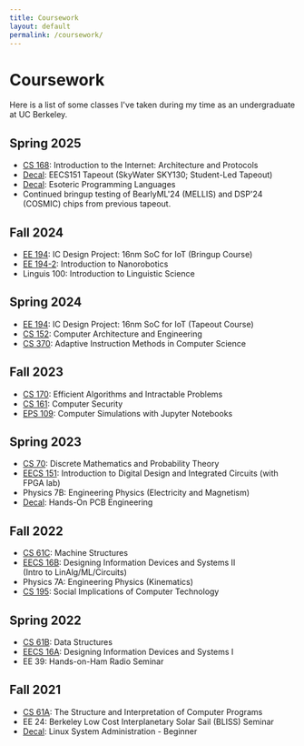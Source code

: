 ```yaml
---
title: Coursework
layout: default
permalink: /coursework/
---
```

# Coursework

Here is a list of some classes I've taken during my time as an undergraduate at UC Berkeley.

## Spring 2025
- [CS 168](https://sp25.cs168.io/): Introduction to the Internet: Architecture and Protocols
- [Decal](https://151tapeout.berkie.ee/): EECS151 Tapeout (SkyWater SKY130; Student-Led Tapeout)
- [Decal](https://docs.google.com/document/u/1/d/e/2PACX-1vT5PRppQ6Sr3DH8IOYj8q7VaZGSjdKfX6bKxnbVdo9UgthZ10orER8jqgsd6Xnw9GsUqlju_ZrKPpRE/pub): Esoteric Programming Languages
- Continued bringup testing of BearlyML'24 (MELLIS) and DSP'24 (COSMIC) chips from previous tapeout.

## Fall 2024
- [EE 194](https://www2.eecs.berkeley.edu/Courses/EE194/): IC Design Project: 16nm SoC for IoT (Bringup Course)
- [EE 194-2](https://www2.eecs.berkeley.edu/Courses/EE194/): Introduction to Nanorobotics
- Linguis 100: Introduction to Linguistic Science

## Spring 2024
- [EE 194](https://www2.eecs.berkeley.edu/Courses/EE194/): IC Design Project: 16nm SoC for IoT (Tapeout Course)
- [CS 152](https://inst.eecs.berkeley.edu/~cs152/sp24/): Computer Architecture and Engineering
- [CS 370](https://www2.eecs.berkeley.edu/Courses/CS370/): Adaptive Instruction Methods in Computer Science

## Fall 2023
- [CS 170](https://cs170.org/): Efficient Algorithms and Intractable Problems
- [CS 161](https://fa23.cs161.org/): Computer Security
- [EPS 109](http://militzer.berkeley.edu/EPS109/): Computer Simulations with Jupyter Notebooks

## Spring 2023
- [CS 70](https://www.eecs70.org/): Discrete Mathematics and Probability Theory
- [EECS 151](https://inst.eecs.berkeley.edu/~eecs151/sp23/): Introduction to Digital Design and Integrated Circuits (with FPGA lab)
- Physics 7B: Engineering Physics (Electricity and Magnetism)
- [Decal](https://ieee.berkeley.edu/hope/): Hands-On PCB Engineering

## Fall 2022
- [CS 61C](https://inst.eecs.berkeley.edu/~cs61c/fa22/): Machine Structures
- [EECS 16B](https://inst.eecs.berkeley.edu/~eecs16b/fa22/): Designing Information Devices and Systems II<br>(Intro to LinAlg/ML/Circuits)
- Physics 7A: Engineering Physics (Kinematics)
- [CS 195](https://inst.eecs.berkeley.edu/~cs195/fa22/): Social Implications of Computer Technology

## Spring 2022
- [CS 61B](https://inst.eecs.berkeley.edu/~cs61b/sp22/): Data Structures
- [EECS 16A](https://inst.eecs.berkeley.edu/~ee16a/sp22/): Designing Information Devices and Systems I
- EE 39: Hands-on-Ham Radio Seminar

## Fall 2021
- [CS 61A](https://inst.eecs.berkeley.edu/~cs61a/fa21/): The Structure and Interpretation of Computer Programs
- EE 24: Berkeley Low Cost Interplanetary Solar Sail (BLISS) Seminar
- [Decal](https://decal.ocf.berkeley.edu/archives/2021-fall/): Linux System Administration - Beginner
